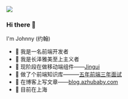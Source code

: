 

![](https://github-readme-stats.vercel.app/api?username=johanazhu&show_icons=true)

### Hi there 👋
I'm Johnny (约翰) 

- 🍒 我是一名前端开发者
- 🍉 我是长泽雅美至上主义者
- 🌱 现阶段在做移动端组件——[Jingui](https://github.com/johanazhu/jingui)
- 🤔 做了个前端知识库———[五年前端三年面试](https://github.com/johanazhu/fe)
- 📖 在博客上写文章——[blog.azhubaby.com](https://blog.azhubaby.com)
- 🔭 目前在上海
<!-- - 📫 可以去我的公众号「随朱波流」找到我 -->


<!--
**johanazhu/johanazhu** is a ✨ _special_ ✨ repository because its `README.md` (this file) appears on your GitHub profile.

Here are some ideas to get you started:

- 🔭 I’m currently working on ...
- 🌱 I’m currently learning ...
- 👯 I’m looking to collaborate on ...
- 🤔 I’m looking for help with ...
- 💬 Ask me about ...
- 📫 How to reach me: ...
- 😄 Pronouns: ...
- ⚡ Fun fact: ...
-->
<!-- ### Hi there 👋
I'm ChenCheng (云谦) .

- 🍒 Developer at Alipay (I have been at Alibaba for 13 years)
- 🍉 Working on [umijs](https://github.com/umijs/umi) currently
- 🍋 Also the creator of [dva](https://github.com/dvajs/dva), [babel-plugin-import](https://github.com/ant-design/babel-plugin-import), [father](https://github.com/umijs/father), [awesome-javascript](https://github.com/sorrycc/awesome-javascript)...
- 👨‍🦳 Father of two sons
- 🍎 Mission: **Make Developer Happier**（让开发者有笑容）
- 📍 杭州
- 👨‍🎓 ZJU
- 🍑 公众号：「云谦和他的朋友们」

More details on [sorrycc.com](https://sorrycc.com/). -->
